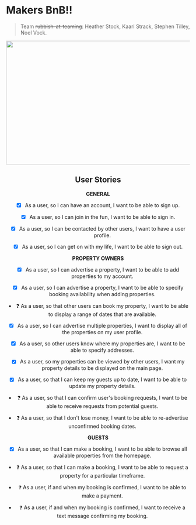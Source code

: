 # Makers BnB!!
> Team ~~rubbish-at-teaming~~: Heather Stock, Kaari Strack, Stephen Tilley, Noel Vock.

<p align="center">
  <img width="600" height="338" src="http://editorial.designtaxi.com/editorial-images/news-animade10112015/3.gif">
</p>

<div style="text-align: center;">

## User Stories

__GENERAL__

- [x] As a user, so I can have an account, I want to be able to sign up.

- [x] As a user, so I can join in the fun, I want to be able to sign in.

- [x] As a user, so I can be contacted by other users, I want to have a user profile.

- [x] As a user, so I can get on with my life, I want to be able to sign out.

__PROPERTY OWNERS__

- [x] As a user, so I can advertise a property, I want to be able to add properties to my account.

- [x] As a user, so I can advertise a property, I want to be able to specify booking availability when adding properties.

- :question: As a user, so that other users can book my property, I want to be able to display a range of dates that are available.

- [x] As a user, so I can advertise multiple properties, I want to display all of the properties on my user profile.

- [x] As a user, so other users know where my properties are, I want to be able to specify addresses.

- [x] As a user, so my properties can be viewed by other users, I want my property details to be displayed on the main page.

- [x] As a user, so that I can keep my guests up to date, I want to be able to update my property details.

- :question: As a user, so that I can confirm user's booking requests, I want to be able to receive requests from potential guests.

- :question: As a user, so that I don't lose money, I want to be able to re-advertise unconfirmed booking dates.

__GUESTS__

- [x] As a user, so that I can make a booking, I want to be able to browse all available properties from the homepage.

- :question: As a user, so that I can make a booking, I want to be able to request a property for a particular timeframe.

- :question: As a user, if and when my booking is confirmed, I want to be able to make a payment.

- :question: As a user, if and when my booking is confirmed, I want to receive a text message confirming my booking.

</div>
